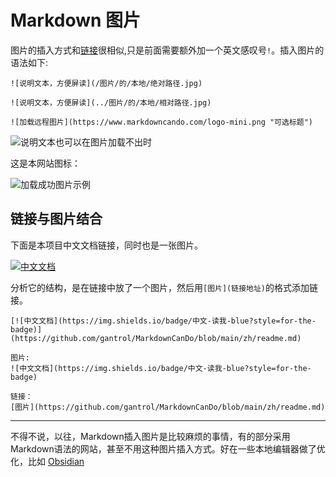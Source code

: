 # Markdown 图片

图片的插入方式和[链接](#step-3)很相似,只是前面需要额外加一个英文感叹号`!`。插入图片的语法如下:

``` 
![说明文本，方便屏读](/图片/的/本地/绝对路径.jpg)

![说明文本，方便屏读](../图片/的/本地/相对路径.jpg)

![加载远程图片](https://www.markdowncando.com/logo-mini.png "可选标题")
```

![说明文本也可以在图片加载不出时](/path/to/cat.jpg)

这是本网站图标：

![加载成功图片示例](https://www.markdowncando.com/logo-mini.png "本网站图标")

## 链接与图片结合

下面是本项目中文文档链接，同时也是一张图片。

[![中文文档](https://img.shields.io/badge/中文-读我-blue?style=for-the-badge)](https://github.com/gantrol/MarkdownCanDo/blob/main/zh/readme.md)

分析它的结构，是在链接中放了一个图片，然后用`[图片](链接地址)`的格式添加链接。

```
[![中文文档](https://img.shields.io/badge/中文-读我-blue?style=for-the-badge)](https://github.com/gantrol/MarkdownCanDo/blob/main/zh/readme.md)

图片:
![中文文档](https://img.shields.io/badge/中文-读我-blue?style=for-the-badge)

链接：
[图片](https://github.com/gantrol/MarkdownCanDo/blob/main/zh/readme.md)
```

[//]: # (TODO: 上传实现之后，你可以使用拖放来从图片文件或网页浏览器插入图片。尝试插入下面这张图片:)
---

不得不说，以往，Markdown插入图片是比较麻烦的事情，有的部分采用Markdown语法的网站，甚至不用这种图片插入方式。好在一些本地编辑器做了优化，比如 [Obsidian](https://obsidian.md/)
